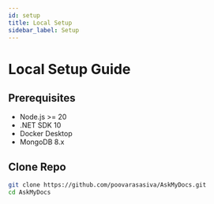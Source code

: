 ```yaml
---
id: setup
title: Local Setup
sidebar_label: Setup
---
```


# Local Setup Guide

## Prerequisites
- Node.js >= 20
- .NET SDK 10
- Docker Desktop
- MongoDB 8.x

## Clone Repo
```bash
git clone https://github.com/poovarasasiva/AskMyDocs.git
cd AskMyDocs
